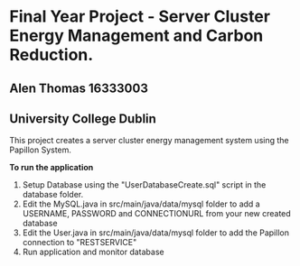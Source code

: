 # Final Year Project - Server Cluster Energy Management and Carbon Reduction.
## Alen Thomas 16333003 
## University College Dublin



This project creates a server cluster energy management system using the Papillon System.

**To run the application**
1. Setup Database using the "UserDatabaseCreate.sql" script in the database folder.
2. Edit the MySQL.java in src/main/java/data/mysql folder to add a USERNAME, PASSWORD and CONNECTIONURL from your new created database
3. Edit the User.java in src/main/java/data/mysql folder to add the Papillon connection to "RESTSERVICE"
4. Run application and monitor database 
